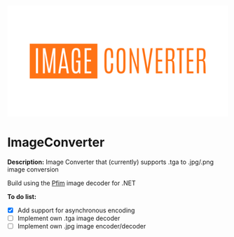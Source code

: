 ![Logo](https://github.com/adnan-mujkic/ImageConverter/blob/master/image-converter.png)
# ImageConverter
**Description:** Image Converter that (currently) supports .tga to .jpg/.png image conversion

Build using the [Pfim](https://github.com/nickbabcock/Pfim) image decoder for .NET


**To do list:**
- [x] Add support for asynchronous encoding
- [ ] Implement own .tga image decoder
- [ ] Implement own .jpg image encoder/decoder
